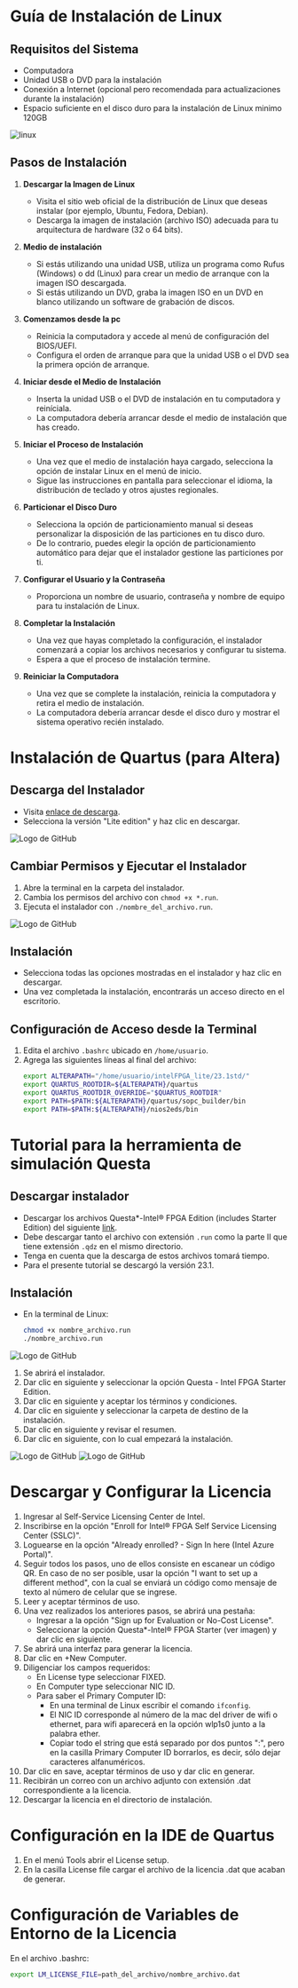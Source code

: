 # Guía de Instalación de Linux

## Requisitos del Sistema

- Computadora 
- Unidad USB o DVD para la instalación
- Conexión a Internet (opcional pero recomendada para actualizaciones durante la instalación)
- Espacio suficiente en el disco duro para la instalación de Linux minimo 120GB

![linux](imagenes/Part8.png)


## Pasos de Instalación

1. **Descargar la Imagen de Linux**
   - Visita el sitio web oficial de la distribución de Linux que deseas instalar (por ejemplo, Ubuntu, Fedora, Debian).
   - Descarga la imagen de instalación (archivo ISO) adecuada para tu arquitectura de hardware (32 o 64 bits).

2. **Medio de instalación**
   - Si estás utilizando una unidad USB, utiliza un programa como Rufus (Windows) o dd (Linux) para crear un medio de arranque con la imagen ISO descargada.
   - Si estás utilizando un DVD, graba la imagen ISO en un DVD en blanco utilizando un software de grabación de discos.

3. **Comenzamos desde la pc**
   - Reinicia la computadora y accede al menú de configuración del BIOS/UEFI.
   - Configura el orden de arranque para que la unidad USB o el DVD sea la primera opción de arranque.

4. **Iniciar desde el Medio de Instalación**
   - Inserta la unidad USB o el DVD de instalación en tu computadora y reiníciala.
   - La computadora debería arrancar desde el medio de instalación que has creado.

5. **Iniciar el Proceso de Instalación**
   - Una vez que el medio de instalación haya cargado, selecciona la opción de instalar Linux en el menú de inicio.
   - Sigue las instrucciones en pantalla para seleccionar el idioma, la distribución de teclado y otros ajustes regionales.

6. **Particionar el Disco Duro**
   - Selecciona la opción de particionamiento manual si deseas personalizar la disposición de las particiones en tu disco duro.
   - De lo contrario, puedes elegir la opción de particionamiento automático para dejar que el instalador gestione las particiones por ti.

7. **Configurar el Usuario y la Contraseña**
   - Proporciona un nombre de usuario, contraseña y nombre de equipo para tu instalación de Linux.

8. **Completar la Instalación**
   - Una vez que hayas completado la configuración, el instalador comenzará a copiar los archivos necesarios y configurar tu sistema.
   - Espera a que el proceso de instalación termine.

9. **Reiniciar la Computadora**
   - Una vez que se complete la instalación, reinicia la computadora y retira el medio de instalación.
   - La computadora debería arrancar desde el disco duro y mostrar el sistema operativo recién instalado.

# Instalación de Quartus (para Altera)

## Descarga del Instalador
- Visita [enlace de descarga](enlace).
- Selecciona la versión "Lite edition" y haz clic en descargar.

![Logo de GitHub](imagenes/Quartus_Download.png)


## Cambiar Permisos y Ejecutar el Instalador
1. Abre la terminal en la carpeta del instalador.
2. Cambia los permisos del archivo con `chmod +x *.run`.
3. Ejecuta el instalador con `./nombre_del_archivo.run`.

![Logo de GitHub](imagenes/Instalador.png)


## Instalación
- Selecciona todas las opciones mostradas en el instalador y haz clic en descargar.
- Una vez completada la instalación, encontrarás un acceso directo en el escritorio.

## Configuración de Acceso desde la Terminal
1. Edita el archivo `.bashrc` ubicado en `/home/usuario`.
2. Agrega las siguientes líneas al final del archivo:
   ```bash
   export ALTERAPATH="/home/usuario/intelFPGA_lite/23.1std/"
   export QUARTUS_ROOTDIR=${ALTERAPATH}/quartus
   export QUARTUS_ROOTDIR_OVERRIDE="$QUARTUS_ROOTDIR"
   export PATH=$PATH:${ALTERAPATH}/quartus/sopc_builder/bin
   export PATH=$PATH:${ALTERAPATH}/nios2eds/bin

# Tutorial para la herramienta de simulación Questa

## Descargar instalador
- Descargar los archivos Questa*-Intel® FPGA Edition (includes Starter Edition) del siguiente [link](enlace).
- Debe descargar tanto el archivo con extensión `.run` como la parte II que tiene extensión `.qdz` en el mismo directorio.
- Tenga en cuenta que la descarga de estos archivos tomará tiempo.
- Para el presente tutorial se descargó la versión 23.1.

## Instalación
- En la terminal de Linux:
  ```bash
  chmod +x nombre_archivo.run
  ./nombre_archivo.run

![Logo de GitHub](imagenes/1CAP.png)


1. Se abrirá el instalador.
2. Dar clic en siguiente y seleccionar la opción Questa - Intel FPGA Starter Edition.
3. Dar clic en siguiente y aceptar los términos y condiciones.
4. Dar clic en siguiente y seleccionar la carpeta de destino de la instalación.
5. Dar clic en siguiente y revisar el resumen.
6. Dar clic en siguiente, con lo cual empezará la instalación.

![Logo de GitHub](imagenes/2cap.png)
![Logo de GitHub](imagenes/questa.jpeg)



# Descargar y Configurar la Licencia

1. Ingresar al Self-Service Licensing Center de Intel.
2. Inscribirse en la opción "Enroll for Intel® FPGA Self Service Licensing Center (SSLC)".
3. Loguearse en la opción "Already enrolled? - Sign In here (Intel Azure Portal)".
4. Seguir todos los pasos, uno de ellos consiste en escanear un código QR. En caso de no ser posible, usar la opción "I want to set up a different method", con la cual se enviará un código como mensaje de texto al número de celular que se ingrese.
5. Leer y aceptar términos de uso.
6. Una vez realizados los anteriores pasos, se abrirá una pestaña:
   - Ingresar a la opción "Sign up for Evaluation or No-Cost License".
   - Seleccionar la opción Questa*-Intel® FPGA Starter (ver imagen) y dar clic en siguiente.
7. Se abrirá una interfaz para generar la licencia.
8. Dar clic en +New Computer.
9. Diligenciar los campos requeridos:
   - En License type seleccionar FIXED.
   - En Computer type seleccionar NIC ID.
   - Para saber el Primary Computer ID:
     - En una terminal de Linux escribir el comando `ifconfig`.
     - El NIC ID corresponde al número de la mac del driver de wifi o ethernet, para wifi aparecerá en la opción wlp1s0 junto a la palabra ether.
     - Copiar todo el string que está separado por dos puntos ":", pero en la casilla Primary Computer ID borrarlos, es decir, sólo dejar caracteres alfanuméricos.
10. Dar clic en save, aceptar términos de uso y dar clic en generar.
11. Recibirán un correo con un archivo adjunto con extensión .dat correspondiente a la licencia.
12. Descargar la licencia en el directorio de instalación.

# Configuración en la IDE de Quartus

1. En el menú Tools abrir el License setup.
2. En la casilla License file cargar el archivo de la licencia .dat que acaban de generar.

# Configuración de Variables de Entorno de la Licencia

En el archivo .bashrc:

```bash
export LM_LICENSE_FILE=path_del_archivo/nombre_archivo.dat
